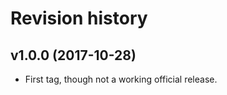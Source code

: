 Revision history
=======================================

v1.0.0 (2017-10-28)
---------------------------------------

* First tag, though not a working official release.
